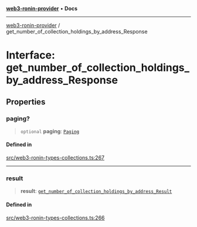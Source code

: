 [**web3-ronin-provider**](../README.md) • **Docs**

***

[web3-ronin-provider](../globals.md) / get\_number\_of\_collection\_holdings\_by\_address\_Response

# Interface: get\_number\_of\_collection\_holdings\_by\_address\_Response

## Properties

### paging?

> `optional` **paging**: [`Paging`](Paging.md)

#### Defined in

[src/web3-ronin-types-collections.ts:267](https://github.com/chuacw/web3-ronin-provider/blob/e9318161fb5ce839bfa5a7cd824e9be03b129c7e/src/web3-ronin-types-collections.ts#L267)

***

### result

> **result**: [`get_number_of_collection_holdings_by_address_Result`](get_number_of_collection_holdings_by_address_Result.md)

#### Defined in

[src/web3-ronin-types-collections.ts:266](https://github.com/chuacw/web3-ronin-provider/blob/e9318161fb5ce839bfa5a7cd824e9be03b129c7e/src/web3-ronin-types-collections.ts#L266)
